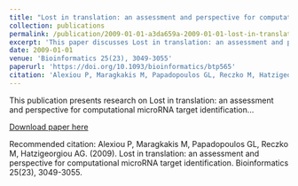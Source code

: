 ```yaml
---
title: "Lost in translation: an assessment and perspective for computational microRNA target identification"
collection: publications
permalink: /publication/2009-01-01-a3da659a-2009-01-01-lost-in-translation-an-assess
excerpt: 'This paper discusses Lost in translation: an assessment and perspective for computational microRNA target identification...'
date: 2009-01-01
venue: 'Bioinformatics 25(23), 3049-3055'
paperurl: 'https://doi.org/10.1093/bioinformatics/btp565'
citation: 'Alexiou P, Maragkakis M, Papadopoulos GL, Reczko M, Hatzigeorgiou AG. (2009). Lost in translation: an assessment and perspective for computational microRNA target identification. Bioinformatics 25(23), 3049-3055.'
---
```


This publication presents research on Lost in translation: an assessment and perspective for computational microRNA target identification...

[Download paper here](https://doi.org/10.1093/bioinformatics/btp565)

Recommended citation: Alexiou P, Maragkakis M, Papadopoulos GL, Reczko M, Hatzigeorgiou AG. (2009). Lost in translation: an assessment and perspective for computational microRNA target identification. Bioinformatics 25(23), 3049-3055.
